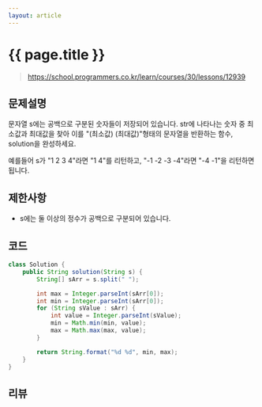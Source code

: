 ```yaml
---
layout: article
---
```


# {{ page.title }}

> https://school.programmers.co.kr/learn/courses/30/lessons/12939

## 문제설명

문자열 s에는 공백으로 구분된 숫자들이 저장되어 있습니다. str에 나타나는 숫자 중 최소값과 최대값을 찾아 이를 "(최소값) (최대값)"형태의 문자열을 반환하는 함수, solution을 완성하세요.

예를들어 s가 "1 2 3 4"라면 "1 4"를 리턴하고, "-1 -2 -3 -4"라면 "-4 -1"을 리턴하면 됩니다.

## 제한사항

- s에는 둘 이상의 정수가 공백으로 구분되어 있습니다.

## 코드

```java
class Solution {
    public String solution(String s) {
        String[] sArr = s.split(" ");

        int max = Integer.parseInt(sArr[0]);
        int min = Integer.parseInt(sArr[0]);
        for (String sValue : sArr) {
            int value = Integer.parseInt(sValue);
            min = Math.min(min, value);
            max = Math.max(max, value);
        }

        return String.format("%d %d", min, max);
    }
}
```

## 리뷰